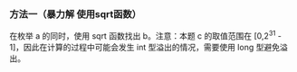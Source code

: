 ### 方法一（暴力解 使用sqrt函数）
在枚举 a 的同时，使用 sqrt 函数找出 b。注意：本题 c 的取值范围在 [0,$2^31$ - 1]，因此在计算的过程中可能会发生 int 型溢出的情况，需要使用 long 型避免溢出。

